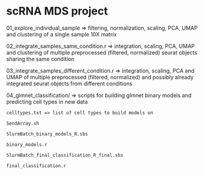 # scRNA MDS project

01_explore_individual_sample => filtering, normalization, scaling, PCA, UMAP and clustering of a single sample 10X matrix

02_integrate_samples_same_condition.r => integration, scaling, PCA, UMAP and clustering of multiple preprocessed (filtered, normalized) seurat objects sharing the same condition

03_integrate_samples_different_condition.r => integration, scaling, PCA and UMAP of multiple preprocessed (filtered, normalized) and possibly already integrated seurat objects from different conditions

04_glmnet_classification/ => scripts for building glmnet binary models and predicting cell types in new data

	celltypes.txt => list of cell types to build models on
	
	SendArray.sh
	
	SlurmBatch_binary_models_R.sbs
	
	binary_models.r
	
	SlurmBatch_final_classification_R_final.sbs
	
	final_classification.r
